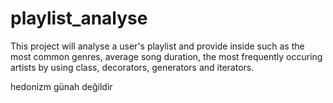 # playlist_analyse
This project will analyse a user's playlist and provide inside such as the most common genres, average song duration,
the most frequently occuring artists by using class, decorators, generators and iterators.

hedonizm günah değildir
